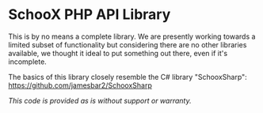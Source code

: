 # SchooX PHP API Library

This is by no means a complete library. We are presently working towards a 
limited subset of functionality but considering there are no other libraries
available, we thought it ideal to put something out there, even if it's
incomplete.

The basics of this library closely resemble the C# library "SchooxSharp":
https://github.com/jamesbar2/SchooxSharp

_This code is provided as is without support or warranty._

